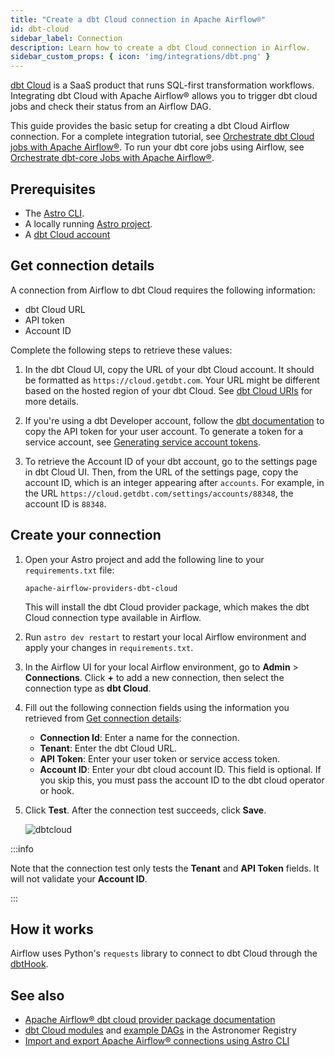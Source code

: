 ```yaml
---
title: "Create a dbt Cloud connection in Apache Airflow®"
id: dbt-cloud
sidebar_label: Connection
description: Learn how to create a dbt Cloud connection in Airflow.
sidebar_custom_props: { icon: 'img/integrations/dbt.png' }
---
```


[dbt Cloud](https://www.getdbt.com/product/what-is-dbt/) is a SaaS product that runs SQL-first transformation workflows. Integrating dbt Cloud with Apache Airflow® allows you to trigger dbt cloud jobs and check their status from an Airflow DAG.

This guide provides the basic setup for creating a dbt Cloud Airflow connection. For a complete integration tutorial, see [Orchestrate dbt Cloud jobs with Apache Airflow®](airflow-dbt-cloud.md). To run your dbt core jobs using Airflow, see [Orchestrate dbt-core Jobs with Apache Airflow®](airflow-dbt.md).

## Prerequisites

- The [Astro CLI](https://www.astronomer.io/docs/astro/cli/overview).
- A locally running [Astro project](https://www.astronomer.io/docs/astro/cli/get-started-cli).
- A [dbt Cloud account](https://cloud.getdbt.com/)

## Get connection details

A connection from Airflow to dbt Cloud requires the following information:

- dbt Cloud URL
- API token
- Account ID

Complete the following steps to retrieve these values:

1. In the dbt Cloud UI, copy the URL of your dbt Cloud account. It should be formatted as `https://cloud.getdbt.com`. Your URL might be different based on the hosted region of your dbt Cloud. See [dbt Cloud URIs](https://docs.getdbt.com/docs/cloud/manage-access/sso-overview#auth0-multi-tenant-uris) for more details.

2. If you're using a dbt Developer account, follow the [dbt documentation](https://docs.getdbt.com/docs/dbt-cloud-apis/user-tokens#user-api-tokens) to copy the API token for your user account. To generate a token for a service account, see [Generating service account tokens](https://docs.getdbt.com/docs/dbt-cloud-apis/service-tokens#generating-service-account-tokens).

3. To retrieve the Account ID of your dbt account, go to the settings page in dbt Cloud UI. Then, from the URL of the settings page, copy the account ID, which is an integer appearing after `accounts`. For example, in the URL `https://cloud.getdbt.com/settings/accounts/88348`, the account ID is `88348`.

## Create your connection

1. Open your Astro project and add the following line to your `requirements.txt` file:

    ```
    apache-airflow-providers-dbt-cloud
    ```

    This will install the dbt Cloud provider package, which makes the dbt Cloud connection type available in Airflow.

2. Run `astro dev restart` to restart your local Airflow environment and apply your changes in `requirements.txt`.

3. In the Airflow UI for your local Airflow environment, go to **Admin** > **Connections**. Click **+** to add a new connection, then select the connection type as **dbt Cloud**.

4. Fill out the following connection fields using the information you retrieved from [Get connection details](#get-connection-details):

    - **Connection Id**: Enter a name for the connection.
    - **Tenant**: Enter the dbt Cloud URL.
    - **API Token**: Enter your user token or service access token.
    - **Account ID**: Enter your dbt cloud account ID. This field is optional. If you skip this, you must pass the account ID to the dbt cloud operator or hook. 

5. Click **Test**. After the connection test succeeds, click **Save**.

    ![dbtcloud](/img/examples/connection-dbt-cloud.png)

:::info

Note that the connection test only tests the **Tenant** and **API Token** fields. It will not validate your **Account ID**.

:::

## How it works

Airflow uses Python's `requests` library to connect to dbt Cloud through the [dbtHook](https://airflow.apache.org/docs/apache-airflow-providers-dbt-cloud/stable/_api/airflow/providers/dbt/cloud/hooks/dbt/index.html).

## See also
- [Apache Airflow® dbt cloud provider package documentation](https://airflow.apache.org/docs/apache-airflow-providers-dbt-cloud/stable/connections.html)
- [dbt Cloud modules](https://registry.astronomer.io/modules?limit=24&sorts=updatedAt%3Adesc&query=dbt) and [example DAGs](https://registry.astronomer.io/dags?limit=24&sorts=updatedAt%3Adesc&query=dbt+cloud) in the Astronomer Registry
- [Import and export Apache Airflow® connections using Astro CLI](https://www.astronomer.io/docs/astro/import-export-connections-variables#using-the-astro-cli-local-environments-only)
